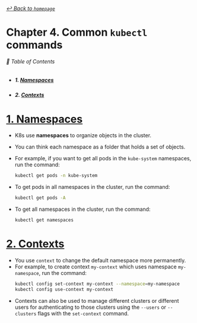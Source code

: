 ###### [_↩ Back to `homepage`_](./../../README.md)

# Chapter 4. Common `kubectl` commands

###### 🌈 Table of Contents
  - ##### 1. [Namespaces](#1-namespaces-1)
  - ##### 2. [Contexts](#2-contexts-1)

# [1. Namespaces](#1-namespaces)
- K8s use **namespaces** to organize objects in the cluster.
- You can think each namespace as a folder that holds a set of objects.
- For example, if you want to get all pods in the `kube-system` namespaces, run the command:
  ```bash
  kubectl get pods -n kube-system
  ```

- To get pods in all namespaces in the cluster, run the command:
  ```bash
  kubectl get pods -A
  ```

- To get all namespaces in the cluster, run the command:
  ```bash
  kubectl get namespaces
  ```

# [2. Contexts](#2-contexts)
- You use `context` to change the default namespace more permanently.
- For example, to create context `my-context` which uses namespace `my-namespace`, run the command:
  ```bash
  kubectl config set-context my-context --namespace=my-namespace
  kubectl config use-context my-context
  ```
- Contexts can also be used to manage different clusters or different users for authenticating to those clusters using the `--users` or `--clusters` flags with the `set-context` command.